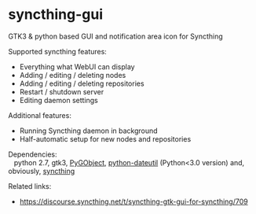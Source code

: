 syncthing-gui
=============

GTK3 &amp; python based GUI and notification area icon for Syncthing

Supported syncthing features:
- Everything what WebUI can display
- Adding / editing / deleting nodes
- Adding / editing / deleting repositories
- Restart / shutdown server
- Editing daemon settings

Additional features:
- Running Syncthing daemon in background
- Half-automatic setup for new nodes and repositories

Dependencies:  
&nbsp;&nbsp;&nbsp;python 2.7, gtk3, <a href=https://live.gnome.org/PyGObject>PyGObject</a>,
<a href="http://labix.org/python-dateutil">python-dateutil</a> (Python&lt;3.0 version)
and, obviously, <a href="http://syncthing.net">syncthing</a>

Related links:
- https://discourse.syncthing.net/t/syncthing-gtk-gui-for-syncthing/709
